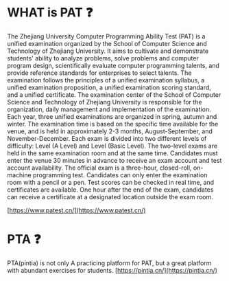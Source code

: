 #  WHAT is  PAT ❓

  The Zhejiang University Computer Programming Ability Test (PAT) is a unified examination organized by the School of Computer Science and Technology of Zhejiang University. It aims to cultivate and demonstrate students' ability to analyze problems, solve problems and computer program design, scientifically evaluate computer programming talents, and provide reference standards for enterprises to select talents.
The examination follows the principles of a unified examination syllabus, a unified examination proposition, a unified examination scoring standard, and a unified certificate.
The examination center of the School of Computer Science and Technology of Zhejiang University is responsible for the organization, daily management and implementation of the examination.
Each year, three unified examinations are organized in spring, autumn and winter. The examination time is based on the specific time available for the venue, and is held in approximately 2-3 months, August-September, and November-December.
Each exam is divided into two different levels of difficulty: Level (A Level) and Level (Basic Level). The two-level exams are held in the same examination room and at the same time.
Candidates must enter the venue 30 minutes in advance to receive an exam account and test account availability.
The official exam is a three-hour, closed-roll, on-machine programming test. Candidates can only enter the examination room with a pencil or a pen.
Test scores can be checked in real time, and certificates are available. One hour after the end of the exam, candidates can receive a certificate at a designated location outside the exam room.

[https://www.patest.cn/](https://www.patest.cn/)<br />


#   PTA ❓
PTA(pintia) is not only A practicing platform for PAT, but a great platform with abundant exercises for students.
[https://pintia.cn/](https://pintia.cn/)<br/>